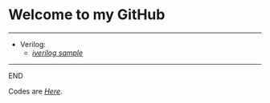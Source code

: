<h1 id="Welcome to my GitHub" > Welcome to my GitHub</h1>
<hr>
<ul>
  <li>Verilog:
    <ul>
      <li><em><a href="https://kuilianglin.github.io/verilog_iverilog_sample/"> iverilog sample </a></em></li>
    </ul>
  </li>
</ul>
<hr>
<p> END </p>
<p> Codes are <em><a href="https://github.com/KuiLiangLin/Welcome/">Here</a></em>. </p>
